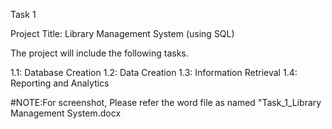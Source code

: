 Task 1

Project Title: Library Management System (using SQL)

The project will include the following tasks.

1.1: Database Creation
1.2: Data Creation
1.3: Information Retrieval
1.4: Reporting and Analytics

#NOTE:For screenshot, Please refer the word file as named "Task_1_Library Management System.docx
